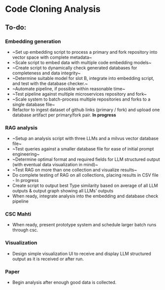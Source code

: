 # Code Cloning Analysis

## To-do:

### Embedding generation
- ~Set up embedding script to process a primary and fork repository into vector space with complete metadata~
- ~Scale script to embed data with multiple code embedding models~
- ~Create script to dynamically check generated databases for completeness and data integrity~
- ~Determine suitable model for slot B, integrate into embedding script, and test with the database checker.~
- ~Automate pipeline, if possible within reasonable time~
- ~Test pipeline against multiple microservices repository and fork~
- ~Scale system to batch-process multiple repositories and forks to a single database file~
- Refactor to ingest dataset of github links (primary / fork) and upload one database artifact per primary/fork pair. **In progress**

### RAG analysis
- ~Setup an analysis script with three LLMs and a milvus vector database file~
- ~Test queries against a smaller database file for ease of initial prompt engineering~
- ~Determine optimal format and required fields for LLM structured output (with eventual data visualization in mind)~
- ~Test RAG on more than one collection and visualize results~
- Do complete testing of RAG on all collections, placing results in CSV file - In progress
- Create script to output best Type similarity based on average of all LLM outputs & output graph showing all LLMs’ outputs
- When ready, integrate analysis into the embedding and database check pipeline

### CSC Mahti
- When ready, present prototype system and schedule larger batch runs through csc.

### Visualization
- Design simple visualization UI to receive and display LLM structured output as it is received or after run.

### Paper
- Begin analysis after enough good data is collected.
